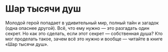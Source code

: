 ﻿# Шар тысячи душ

Молодой герой попадает в удивительный мир, полный тайн и загадок (одна опаснее другой). Всё, что ему нужно — это разгадать один секрет. Но как это сделать, если этот секрет — собственная душа? Кто мог проделать такое, зачем всё это нужно и вообще — читайте в книге «Шар тысячи душ».